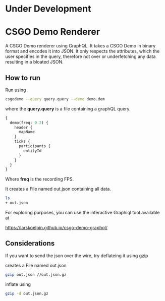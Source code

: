 
# Under Development

# CSGO Demo Renderer
A CSGO Demo renderer using GraphQL. It takes a CSGO Demo in binary format and encodes it into JSON.
It only respects the attributes, which the user specifies in the query, therefore not over or underfetching
any data resulting in a bloated JSON.


## How to run

Run using
```bash
csgodemo --query query.query --demo demo.dem
```

where the **query.query** is a file containing a graphQL query.
```graphql
{
  demo(freq: 0.2) {
    header {
      mapName
    }
    ticks {
      participants {
        entityId
      }
    }
  }
}
```
Where **freq** is the recording FPS. 

It creates a File named out.json containing all data. 
```bash
ls
+ out.json
```


For exploring purposes, you can use the interactive Graphiql tool available at

https://larskoelpin.github.io/csgo-demo-graphql/


## Considerations
If you want to send the json over the wire, try deflateing it using gzip

creates a File named out.json 
```bash
gzip out.json //out.json.gz
```
inflate using
```bash
gzip -d out.json.gz
```



